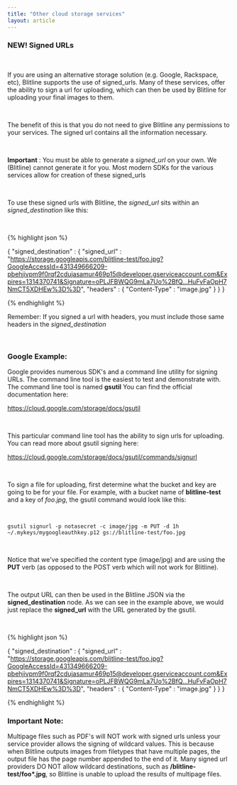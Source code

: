 ```yaml
---
title: "Other cloud storage services"
layout: article
---
```


### NEW! Signed URLs

<br/>

If you are using an alternative storage solution (e.g. Google, Rackspace, etc), Blitline supports the use of signed_urls. Many of these services, offer the ability to sign a url for uploading, which can then be used by Blitline for uploading your final images to them.

<br/> 

The benefit of this is that you do not need to give Blitline any permissions to your services. The signed url contains all the information necessary. 

<br/>

**Important** : You must be able to generate a *signed_url* on your own. We (Blitline) cannot generate it for you. Most modern SDKs for the various services allow for creation of these signed_urls

<br/>

To use these signed urls with Blitline, the *signed_url* sits within an *signed_destination* like this:

<br/>

{% highlight json %}

{
	  "signed_destination" : {
	    "signed_url" : "https://storage.googleapis.com/blitline-test/foo.jpg?GoogleAccessId=431349666209-pbehjivpm9f0rqf2cdujasamur469p15@developer.gserviceaccount.com&Expires=1314370741&Signature=oPLJFBWQG9mLa7Uo%2BfQ...HuFvFaOpH7NmCT5XDHEw%3D%3D",
	    "headers" : {
	      "Content-Type" : "image.jpg"
	    }
	}
}

{% endhighlight %}

Remember: If you signed a url with headers, you must include those same headers in the *signed_destination*

<br/>

### Google Example:

Google provides numerous SDK's and a command line utility for signing URLs. The command line tool is the easiest to test and demonstrate with. The command line tool is named **gsutil** You can find the official documentation here: 

https://cloud.google.com/storage/docs/gsutil

<br/>

This particular command line tool has the ability to sign urls for uploading. You can read more about gsutil signing here: 


https://cloud.google.com/storage/docs/gsutil/commands/signurl

<br/>

To sign a file for uploading, first determine what the bucket and key are going to be for your file. For example, with a bucket name of **blitline-test** and a key of *foo.jpg*, the gsutil command would look like this:

<br/>

```
gsutil signurl -p notasecret -c image/jpg -m PUT -d 1h ~/.mykeys/mygoogleauthkey.p12 gs://blitline-test/foo.jpg
```

<br/>

Notice that we've specified the content type (image/jpg) and are using the **PUT** verb (as opposed to the POST verb which will not work for Blitline).

<br/>

The output URL can then be used in the Blitline JSON via the **signed_destination** node. As we can see in the example above, we would just replace the **signed_url** with the URL generated by the gsutil. 

<br/>

{% highlight json %}

{
	  "signed_destination" : {
	    "signed_url" : "https://storage.googleapis.com/blitline-test/foo.jpg?GoogleAccessId=431349666209-pbehjivpm9f0rqf2cdujasamur469p15@developer.gserviceaccount.com&Expires=1314370741&Signature=oPLJFBWQG9mLa7Uo%2BfQ...HuFvFaOpH7NmCT5XDHEw%3D%3D",
	    "headers" : {
	      "Content-Type" : "image.jpg"
	    }
	}
}

{% endhighlight %}

### Important Note:

Multipage files such as PDF's will NOT work with signed urls unless your service provider allows the signing of wildcard values. This is because when Blitline outputs images from filetypes that have multiple pages, the output file has the page number appended to the end of it. Many signed url providers DO NOT allow wildcard destinations, such as **/blitline-test/foo\*.jpg**, so Blitline is unable to upload the results of multipage files.





